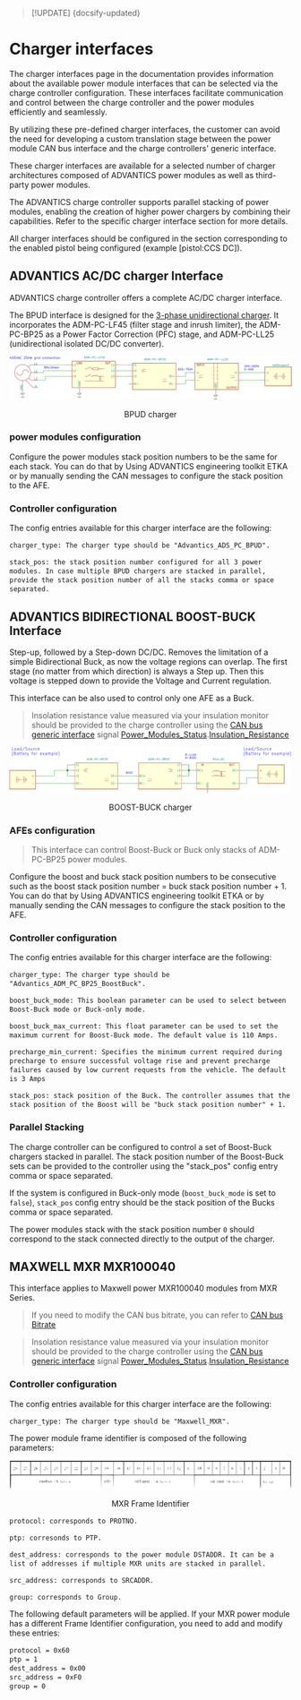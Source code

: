 > [!UPDATE] {docsify-updated}
# Charger interfaces

The charger interfaces page in the documentation provides information about the available power module interfaces that can be selected via the charge controller configuration. These interfaces facilitate communication and control between the charge controller and the power modules efficiently and seamlessly.

By utilizing these pre-defined charger interfaces, the customer can avoid the need for developing a custom translation stage between the power module CAN bus interface and the charge controllers' generic interface.

These charger interfaces are available for a selected number of charger architectures composed of ADVANTICS power modules as well as third-party power modules.

The ADVANTICS charge controller supports parallel stacking of power modules, enabling the creation of higher power chargers by combining their capabilities. Refer to the specific charger interface section for more details.

All charger interfaces should be configured in the section corresponding to the enabled pistol being configured (example [pistol:CCS DC]).

## ADVANTICS AC/DC charger Interface

ADVANTICS charge controller offers a complete AC/DC charger interface.

The BPUD interface is designed for the [3-phase unidirectional charger](../power-modules/ADM-PC-BP25/application_examples.md#3-phase-unidirectional-charger). It incorporates the ADM-PC-LF45 (filter stage and inrush limiter), the ADM-PC-BP25 as a Power Factor Correction (PFC) stage, and ADM-PC-LL25 (unidirectional isolated DC/DC converter).

![BPUD charger](../power-modules/ADM-PC-BP25/images/app_3phase_charger.svg ':size=200%')
<figcaption style="text-align: center">BPUD charger</figcaption>

### power modules configuration

Configure the power modules stack position numbers to be the same for each stack.
You can do that by Using ADVANTICS engineering toolkit
ETKA or by manually sending the CAN messages to configure the stack position to the AFE.

### Controller configuration

The config entries available for this charger interface are the following:

```
charger_type: The charger type should be "Advantics_ADS_PC_BPUD".
```

```
stack_pos: the stack position number configured for all 3 power modules. In case multiple BPUD chargers are stacked in parallel, provide the stack position number of all the stacks comma or space separated.
```

## ADVANTICS BIDIRECTIONAL BOOST-BUCK Interface

Step-up, followed by a Step-down DC/DC. Removes the limitation of a simple Bidirectional Buck, as now the
voltage regions can overlap. The first stage (no matter from which direction) is always a Step up. Then this
voltage is stepped down to provide the Voltage and Current regulation.

This interface can be also used to control only one AFE as a Buck.


> Insolation resistance value measured via your insulation monitor should be provided to the charge controller using the [CAN bus generic interface](charge-controllers/secc_generic/can.md) signal [Power_Modules_Status](charge-controllers/secc_generic/can.md#Power_Modules_Status).[Insulation_Resistance](charge-controllers/secc_generic/can.md#Insulation_Resistance)


![BOOST-BUCK charger](ADM-CS-SECC/images/ADM-CS-SECC_boost_buck.svg ':size=200%')
<figcaption style="text-align: center">BOOST-BUCK charger</figcaption>


### AFEs configuration

> This interface can control Boost-Buck or Buck only stacks of ADM-PC-BP25 power modules.

Configure the boost and buck stack position numbers to be consecutive such as the boost stack
position number = buck stack position number + 1.
You can do that by Using ADVANTICS engineering toolkit
ETKA or by manually sending the CAN messages to configure the stack position to the AFE.

### Controller configuration

The config entries available for this charger interface are the following:

```
charger_type: The charger type should be "Advantics_ADM_PC_BP25_BoostBuck".
```
```
boost_buck_mode: This boolean parameter can be used to select between Boost-Buck mode or Buck-only mode.
```
```
boost_buck_max_current: This float parameter can be used to set the maximum current for Boost-Buck mode. The default value is 110 Amps.
```

```
precharge_min_current: Specifies the minimum current required during precharge to ensure successful voltage rise and prevent precharge failures caused by low current requests from the vehicle. The default is 3 Amps
```

```
stack_pos: stack position of the Buck. The controller assumes that the stack position of the Boost will be "buck stack position number" + 1.
```

### Parallel Stacking

The charge controller can be configured to control a set of Boost-Buck chargers stacked in parallel. The stack position number of the Boost-Buck sets can be provided to the controller using the "stack_pos" config entry comma or space separated.

If the system is configured in Buck-only mode (```boost_buck_mode``` is set to ```false```), ```stack_pos``` config entry should be the stack position of the Bucks comma or space separated.

The power modules stack with the stack position number ```0``` should correspond to the stack connected directly to the output of the charger.

## MAXWELL MXR MXR100040

This interface applies to Maxwell power MXR100040 modules from MXR Series.

> If you need to modify the CAN bus bitrate, you can refer to [CAN bus Bitrate](charge-controllers/sys3_user/developing.md#can-bus-bitrate)

> Insolation resistance value measured via your insulation monitor should be provided to the charge controller using the [CAN bus generic interface](charge-controllers/secc_generic/can.md) signal [Power_Modules_Status](charge-controllers/secc_generic/can.md#Power_Modules_Status).[Insulation_Resistance](charge-controllers/secc_generic/can.md#Insulation_Resistance)

### Controller configuration

The config entries available for this charger interface are the following:
```
charger_type: The charger type should be "Maxwell_MXR".
```

The power module frame identifier is composed of the following parameters:

![MXR Frame Identifier](ADM-CS-SECC/images/MXR_frame_id.svg ':size=200%')
<figcaption style="text-align: center">MXR Frame Identifier</figcaption>

```
protocol: corresponds to PROTNO.
```
```
ptp: corresonds to PTP.
```
```
dest_address: corresponds to the power module DSTADDR. It can be a list of addresses if multiple MXR units are stacked in parallel.
```
```
src_address: corresponds to SRCADDR.
```
```
group: corresponds to Group.
```


The following default parameters will be applied. If your MXR power module
has a different Frame Identifier configuration, you need to add and modify these entries:
```
protocol = 0x60
ptp = 1
dest_address = 0x00
src_address = 0xF0
group = 0
```
